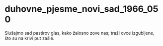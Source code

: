 # duhovne_pjesme_novi_sad_1966_050
Slušajmo sad pastirov glas, kako žalosno zove nas; traži ovce izgubljene, što su na krivi put zašle.